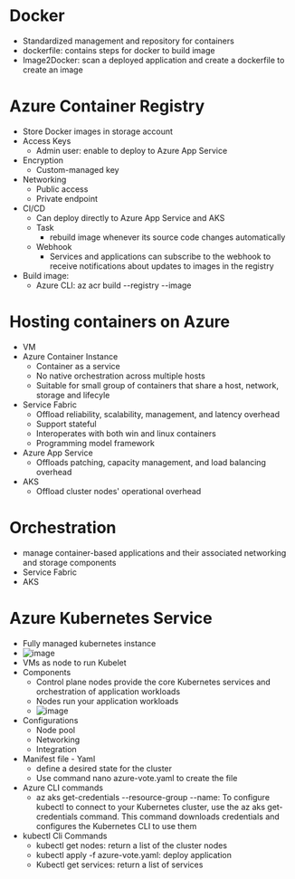# Docker
- Standardized management and repository for containers
- dockerfile: contains steps for docker to build image
- Image2Docker: scan a deployed application and create a dockerfile to create an image


# Azure Container Registry
- Store Docker images in storage account
- Access Keys
  - Admin user: enable to deploy to Azure App Service
- Encryption
  - Custom-managed key
- Networking
  - Public access
  - Private endpoint
- CI/CD
  - Can deploy directly to Azure App Service and AKS
  - Task
    - rebuild image whenever its source code changes automatically
  - Webhook
    - Services and applications can subscribe to the webhook to receive notifications about updates to images in the registry
- Build image:
  - Azure CLI: az acr build --registry <registry name> --image <image name>


# Hosting containers on Azure
- VM
- Azure Container Instance
  - Container as a service
  - No native orchestration across multiple hosts
  - Suitable for small group of containers that share a host, network, storage and lifecyle
- Service Fabric
  - Offload reliability, scalability, management, and latency overhead
  - Support stateful
  - Interoperates with both win and linux containers
  - Programming model framework
- Azure App Service
  - Offloads patching, capacity management, and load balancing overhead
- AKS
  - Offload cluster nodes' operational overhead


# Orchestration
- manage container-based applications and their associated networking and storage components
- Service Fabric
- AKS


# Azure Kubernetes Service
- Fully managed kubernetes instance
- ![image](https://user-images.githubusercontent.com/28542935/89816874-48c6b680-db15-11ea-8cfd-962d92cd80ae.png)
- VMs as node to run Kubelet
- Components
  - Control plane nodes provide the core Kubernetes services and orchestration of application workloads
  - Nodes run your application workloads
  - ![image](https://user-images.githubusercontent.com/28542935/89816880-4b291080-db15-11ea-829c-806206b6e8ca.png)
- Configurations
  - Node pool
  - Networking
  - Integration
- Manifest file - Yaml
  - define a desired state for the cluster
  - Use command nano azure-vote.yaml to create the file
- Azure CLI commands
  - az aks get-credentials --resource-group  --name: To configure kubectl to connect to your Kubernetes cluster, use the az aks get-credentials command. This command downloads credentials and configures the Kubernetes CLI to use them
- kubectl Cli Commands
  - kubectl get nodes: return a list of the cluster nodes
  - kubectl apply -f azure-vote.yaml: deploy application
  - Kubectl get services: return a list of services

